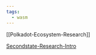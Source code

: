```yaml
---
tags:
  - wasm
---
```


[[Polkadot-Ecosystem-Research]]

[Secondstate-Research-Intro](secondstate/secondstate-research-intro.md)